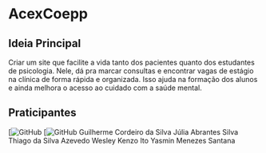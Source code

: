 # AcexCoepp
## Ideia Principal
Criar um site que facilite a vida tanto dos pacientes quanto dos estudantes de psicologia. Nele, dá pra marcar consultas e encontrar vagas de estágio na clínica de forma rápida e organizada. Isso ajuda na formação dos alunos e ainda melhora o acesso ao cuidado com a saúde mental.
## Praticipantes
[![GitHub]([AlanKenji7](https://github.com/AlanKenji7))
[![GitHub]([Andr3ssa18](https://github.com/Andr3ssa18))
Guilherme Cordeiro da Silva
Júlia Abrantes Silva
Thiago da Silva Azevedo
Wesley Kenzo Ito
Yasmin Menezes Santana
